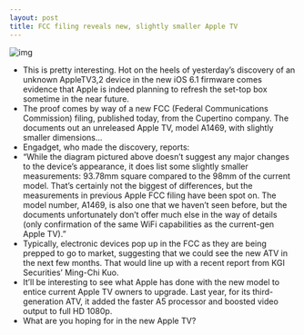 ```yaml
---
layout: post
title: FCC filing reveals new, slightly smaller Apple TV
---
```

![img](http://media.idownloadblog.com/wp-content/uploads/2013/01/newa1469appletv.jpg)
* This is pretty interesting. Hot on the heels of yesterday’s discovery of an unknown AppleTV3,2 device in the new iOS 6.1 firmware comes evidence that Apple is indeed planning to refresh the set-top box sometime in the near future.
* The proof comes by way of a new FCC (Federal Communications Commission) filing, published today, from the Cupertino company. The documents out an unreleased Apple TV, model A1469, with slightly smaller dimensions…
* Engadget, who made the discovery, reports:
* “While the diagram pictured above doesn’t suggest any major changes to the device’s appearance, it does list some slightly smaller measurements: 93.78mm square compared to the 98mm of the current model. That’s certainly not the biggest of differences, but the measurements in previous Apple FCC filing have been spot on. The model number, A1469, is also one that we haven’t seen before, but the documents unfortunately don’t offer much else in the way of details (only confirmation of the same WiFi capabilities as the current-gen Apple TV).”
* Typically, electronic devices pop up in the FCC as they are being prepped to go to market, suggesting that we could see the new ATV in the next few months. That would line up with a recent report from KGI Securities’ Ming-Chi Kuo.
* It’ll be interesting to see what Apple has done with the new model to entice current Apple TV owners to upgrade. Last year, for its third-generation ATV, it added the faster A5 processor and boosted video output to full HD 1080p.
* What are you hoping for in the new Apple TV?

